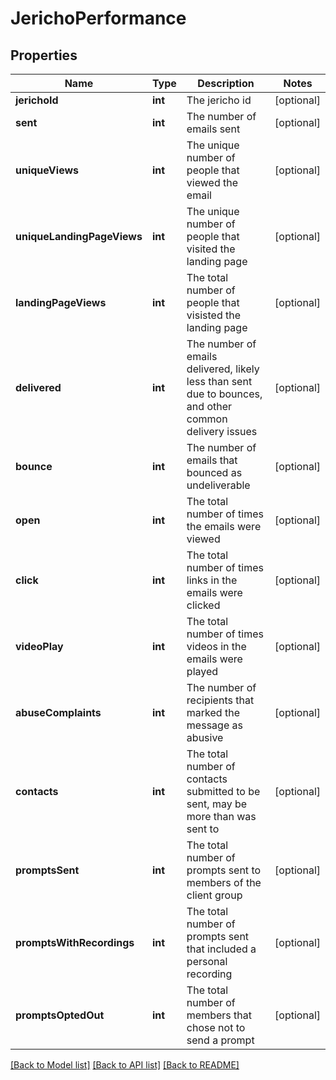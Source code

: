 # JerichoPerformance

## Properties
Name | Type | Description | Notes
------------ | ------------- | ------------- | -------------
**jerichoId** | **int** | The jericho id | [optional] 
**sent** | **int** | The number of emails sent | [optional] 
**uniqueViews** | **int** | The unique number of people that viewed the email | [optional] 
**uniqueLandingPageViews** | **int** | The unique number of people that visited the landing page | [optional] 
**landingPageViews** | **int** | The total number of people that visisted the landing page | [optional] 
**delivered** | **int** | The number of emails delivered, likely less than sent due to bounces, and other common delivery issues | [optional] 
**bounce** | **int** | The number of emails that bounced as undeliverable | [optional] 
**open** | **int** | The total number of times the emails were viewed | [optional] 
**click** | **int** | The total number of times links in the emails were clicked | [optional] 
**videoPlay** | **int** | The total number of times videos in the emails were played | [optional] 
**abuseComplaints** | **int** | The number of recipients that marked the message as abusive | [optional] 
**contacts** | **int** | The total number of contacts submitted to be sent, may be more than was sent to | [optional] 
**promptsSent** | **int** | The total number of prompts sent to members of the client group | [optional] 
**promptsWithRecordings** | **int** | The total number of prompts sent that included a personal recording | [optional] 
**promptsOptedOut** | **int** | The total number of members that chose not to send a prompt | [optional] 

[[Back to Model list]](../README.md#documentation-for-models) [[Back to API list]](../README.md#documentation-for-api-endpoints) [[Back to README]](../README.md)



